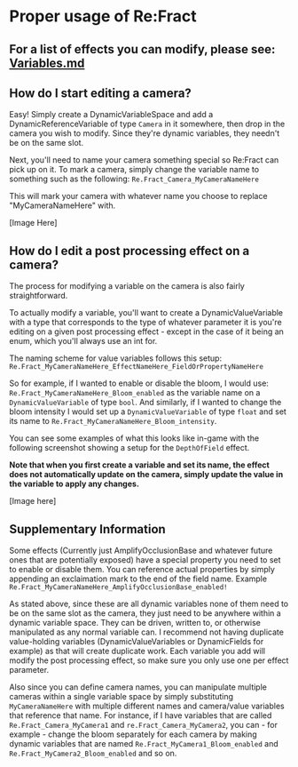 # Proper usage of Re:Fract

## <b>For a list of effects you can modify, please see: [Variables.md](Variables.md)</b>

## How do I start editing a camera?

Easy! Simply create a DynamicVariableSpace and add a DynamicReferenceVariable of type `Camera` in it somewhere, then drop in the camera you wish to modify. Since they're dynamic variables, they needn't be on the same slot.

Next, you'll need to name your camera something special so Re:Fract can pick up on it.
To mark a camera, simply change the variable name to something such as the following: `Re.Fract_Camera_MyCameraNameHere`

This will mark your camera with whatever name you choose to replace "MyCameraNameHere" with.

[Image Here]

## How do I edit a post processing effect on a camera?

The process for modifying a variable on the camera is also fairly straightforward.

To actually modify a variable, you'll want to create a DynamicValueVariable with a type that corresponds to the type of whatever parameter it is you're editing on a given post processing effect - except in the case of it being an enum, which you'll always use an int for.

The naming scheme for value variables follows this setup: `Re.Fract_MyCameraNameHere_EffectNameHere_FieldOrPropertyNameHere`

So for example, if I wanted to enable or disable the bloom, I would use: `Re.Fract_MyCameraNameHere_Bloom_enabled` as the variable name on a `DynamicValueVariable` of type `bool`.
And similarly, if I wanted to change the bloom intensity I would set up a `DynamicValueVariable` of type `float` and set its name to `Re.Fract_MyCameraNameHere_Bloom_intensity`.

You can see some examples of what this looks like in-game with the following screenshot showing a setup for the `DepthOfField` effect.

<b>Note that when you first create a variable and set its name, the effect does not automatically update on the camera, simply update the value in the variable to apply any changes.</b>

[Image here]


## Supplementary Information

Some effects (Currently just AmplifyOcclusionBase and whatever future ones that are potentially exposed) have a special property you need to set to enable or disable them.
You can reference actual properties by simply appending an exclaimation mark to the end of the field name. Example `Re.Fract_MyCameraNameHere_AmplifyOcclusionBase_enabled!`

As stated above, since these are all dynamic variables none of them need to be on the same slot as the camera, they just need to be anywhere within a dynamic variable space. They can be driven, written to, or otherwise manipulated as any normal variable can. I recommend not having duplicate value-holding variables (DynamicValueVariables or DynamicFields for example) as that will create duplicate work. Each variable you add will modify the post processing effect, so make sure you only use one per effect parameter.

Also since you can define camera names, you can manipulate multiple cameras within a single variable space by simply substituting `MyCameraNameHere` with multiple different names and camera/value variables that reference that name.
For instance, if I have variables that are called `Re.Fract_Camera_MyCamera1` and `re.Fract_Camera_MyCamera2`, you can - for example - change the bloom separately for each camera by making dynamic variables that are named `Re.Fract_MyCamera1_Bloom_enabled` and `Re.Fract_MyCamera2_Bloom_enabled` and so on.

